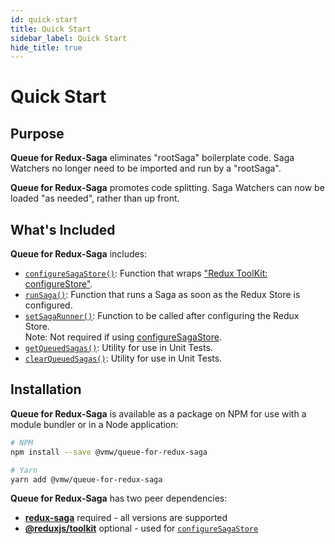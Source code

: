```yaml
---
id: quick-start
title: Quick Start
sidebar_label: Quick Start
hide_title: true
---
```


# Quick Start

## Purpose

**Queue for Redux-Saga** eliminates "rootSaga" boilerplate code. Saga Watchers no longer need to be imported and run by a "rootSaga".

**Queue for Redux-Saga** promotes code splitting. Saga Watchers can now be loaded "as needed", rather than up front.

## What's Included

**Queue for Redux-Saga** includes:

- [`configureSagaStore()`](/queue-for-redux-saga/docs/api/configureSagaStore): Function that wraps <a href="https://redux-toolkit.js.org/api/configureStore" target="_blank">"Redux ToolKit: configureStore"</a>.
- [`runSaga()`](/queue-for-redux-saga/docs/api/runSaga): Function that runs a Saga as soon as the Redux Store is configured.
- [`setSagaRunner()`](/queue-for-redux-saga/docs/api/setSagaRunner): Function to be called after configuring the Redux Store.  
  Note: Not required if using [configureSagaStore](/queue-for-redux-saga/docs/api/configureSagaStore).
- [`getQueuedSagas()`](/queue-for-redux-saga/docs/api/getQueuedSagas): Utility for use in Unit Tests.
- [`clearQueuedSagas()`](/queue-for-redux-saga/docs/api/clearQueuedSagas): Utility for use in Unit Tests.

## Installation

**Queue for Redux-Saga** is available as a package on NPM for use with a module bundler or in a Node application:

```bash
# NPM
npm install --save @vmw/queue-for-redux-saga

# Yarn
yarn add @vmw/queue-for-redux-saga
```

**Queue for Redux-Saga** has two peer dependencies:

- **<a href="https://github.com/redux-saga/redux-saga/" target="_blank">redux-saga</a>** required - all versions are supported
- **<a href="https://github.com/reduxjs/redux-toolkit" target="_blank">@reduxjs/toolkit</a>** optional - used for [`configureSagaStore`](/queue-for-redux-saga/docs/api/configureSagaStore)
